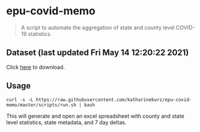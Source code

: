 # epu-covid-memo

> A script to automate the aggregation of state and county level COVID-19 statistics.

<!-- tmpl start -->

## Dataset (last updated Fri May 14 12:20:22 2021)

Click [here](https://covid-artifacts.s3.amazonaws.com/records/2021-5-14-122021-covid_artifact.xls) to download.

<!-- tmpl end -->

## Usage

```
curl -s -L https://raw.githubusercontent.com/katharinekurz/epu-covid-memo/master/scripts/run.sh | bash
```

This will generate and open an excel spreadsheet with county and state level statistics, state metadata, and 7 day deltas.